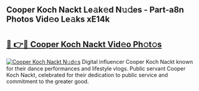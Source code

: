 ## Cooper Koch Nackt Le𝚊k𝚎d N𝚞𝚍es - Part-a8n Photos Vid𝚎o Le𝚊ks xE14k

# <h2><a href="http://fb89n9l.evod.top/?m=Cooper+Koch+Nackt">🔗 👉🔴 Cooper Koch Nackt Vid𝚎o Ph𝚘t𝚘s</a></h2>

[![Cooper Koch Nackt N𝚞d𝚎s](https://i.imgur.com/8V9OHl7.gif)](http://fb89n9l.evod.top/?m=Cooper+Koch+Nackt)
Digital influencer Cooper Koch Nackt known for their dance performances and lifestyle vlogs. Public servant Cooper Koch Nackt, celebrated for their dedication to public service and commitment to the greater good. 

